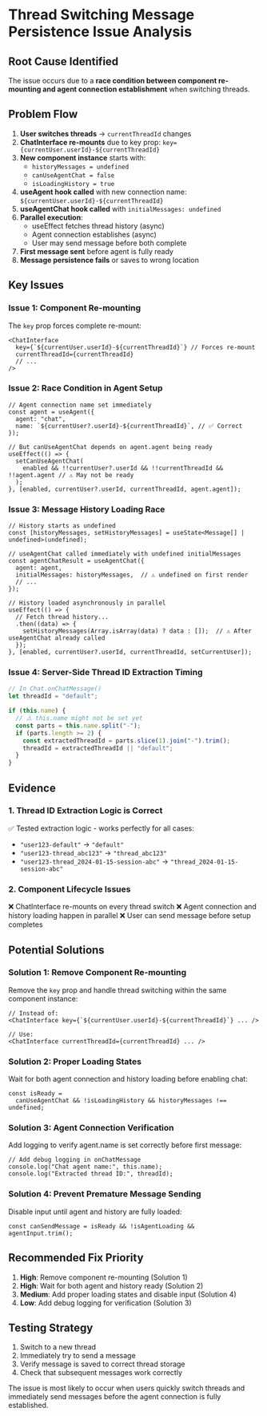 # Thread Switching Message Persistence Issue Analysis

## Root Cause Identified

The issue occurs due to a **race condition between component re-mounting and agent connection establishment** when switching threads.

## Problem Flow

1. **User switches threads** → `currentThreadId` changes
2. **ChatInterface re-mounts** due to key prop: `key={currentUser.userId}-${currentThreadId}`
3. **New component instance** starts with:
   - `historyMessages = undefined`
   - `canUseAgentChat = false`
   - `isLoadingHistory = true`
4. **useAgent hook called** with new connection name: `${currentUser.userId}-${currentThreadId}`
5. **useAgentChat hook called** with `initialMessages: undefined`
6. **Parallel execution**:
   - useEffect fetches thread history (async)
   - Agent connection establishes (async)
   - User may send message before both complete
7. **First message sent** before agent is fully ready
8. **Message persistence fails** or saves to wrong location

## Key Issues

### Issue 1: Component Re-mounting

The `key` prop forces complete re-mount:

```tsx
<ChatInterface
  key={`${currentUser.userId}-${currentThreadId}`} // Forces re-mount
  currentThreadId={currentThreadId}
  // ...
/>
```

### Issue 2: Race Condition in Agent Setup

```tsx
// Agent connection name set immediately
const agent = useAgent({
  agent: "chat",
  name: `${currentUser?.userId}-${currentThreadId}`, // ✅ Correct
});

// But canUseAgentChat depends on agent.agent being ready
useEffect(() => {
  setCanUseAgentChat(
    enabled && !!currentUser?.userId && !!currentThreadId && !!agent.agent // ⚠️ May not be ready
  );
}, [enabled, currentUser?.userId, currentThreadId, agent.agent]);
```

### Issue 3: Message History Loading Race

```tsx
// History starts as undefined
const [historyMessages, setHistoryMessages] = useState<Message[] | undefined>(undefined);

// useAgentChat called immediately with undefined initialMessages
const agentChatResult = useAgentChat({
  agent: agent,
  initialMessages: historyMessages,  // ⚠️ undefined on first render
  // ...
});

// History loaded asynchronously in parallel
useEffect(() => {
  // Fetch thread history...
  .then((data) => {
    setHistoryMessages(Array.isArray(data) ? data : []);  // ⚠️ After useAgentChat already called
  });
}, [enabled, currentUser?.userId, currentThreadId, setCurrentUser]);
```

### Issue 4: Server-Side Thread ID Extraction Timing

```typescript
// In Chat.onChatMessage()
let threadId = "default";

if (this.name) {
  // ⚠️ this.name might not be set yet
  const parts = this.name.split("-");
  if (parts.length >= 2) {
    const extractedThreadId = parts.slice(1).join("-").trim();
    threadId = extractedThreadId || "default";
  }
}
```

## Evidence

### 1. Thread ID Extraction Logic is Correct

✅ Tested extraction logic - works perfectly for all cases:

- `"user123-default"` → `"default"`
- `"user123-thread_abc123"` → `"thread_abc123"`
- `"user123-thread_2024-01-15-session-abc"` → `"thread_2024-01-15-session-abc"`

### 2. Component Lifecycle Issues

❌ ChatInterface re-mounts on every thread switch
❌ Agent connection and history loading happen in parallel
❌ User can send message before setup completes

## Potential Solutions

### Solution 1: Remove Component Re-mounting

Remove the `key` prop and handle thread switching within the same component instance:

```tsx
// Instead of:
<ChatInterface key={`${currentUser.userId}-${currentThreadId}`} ... />

// Use:
<ChatInterface currentThreadId={currentThreadId} ... />
```

### Solution 2: Proper Loading States

Wait for both agent connection and history loading before enabling chat:

```tsx
const isReady =
  canUseAgentChat && !isLoadingHistory && historyMessages !== undefined;
```

### Solution 3: Agent Connection Verification

Add logging to verify agent.name is set correctly before first message:

```tsx
// Add debug logging in onChatMessage
console.log("Chat agent name:", this.name);
console.log("Extracted thread ID:", threadId);
```

### Solution 4: Prevent Premature Message Sending

Disable input until agent and history are fully loaded:

```tsx
const canSendMessage = isReady && !isAgentLoading && agentInput.trim();
```

## Recommended Fix Priority

1. **High**: Remove component re-mounting (Solution 1)
2. **High**: Wait for both agent and history ready (Solution 2)
3. **Medium**: Add proper loading states and disable input (Solution 4)
4. **Low**: Add debug logging for verification (Solution 3)

## Testing Strategy

1. Switch to a new thread
2. Immediately try to send a message
3. Verify message is saved to correct thread storage
4. Check that subsequent messages work correctly

The issue is most likely to occur when users quickly switch threads and immediately send messages before the agent connection is fully established.
